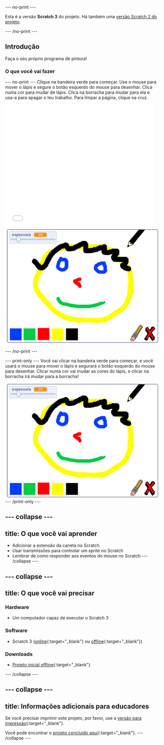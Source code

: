 --- no-print ---

Esta é a versão **Scratch 3** do projeto. Há também uma [versão Scratch 2 do projeto](https://projects.raspberrypi.org/pt-BR/projects/paint-box-scratch2).

--- /no-print ---

## Introdução

Faça o seu próprio programa de pintura!

### O que você vai fazer

--- no-print --- Clique na bandeira verde para começar. Use o mouse para mover o lápis e segure o botão esquerdo do mouse para desenhar. Clica numa cor para mudar de lápis. Clica na borracha para mudar para ela e usa-a para apagar o teu trabalho. Para limpar a página, clique na cruz.

<div class="scratch-preview">
  <iframe allowtransparency="true" width="485" height="402" src="//scratch.mit.edu/projects/embed/345999460/?autostart=false" frameborder="0" scrolling="no"></iframe>
  <img src="images/showcase.png">
</div>

--- /no-print ---

--- print-only --- Você vai clicar na bandeira verde para começar, e você usará o mouse para mover o lápis e segurará o botão esquerdo do mouse para desenhar. Clicar numa cor vai mudar as cores do lápis, e clicar na borracha irá mudar para a borracha!

![demonstração](images/showcase.png) --- /print-only ---

--- collapse ---
---
title: O que você vai aprender
---

+ Adicionar a extensão da caneta no Scratch
+ Usar transmissões para controlar um sprite no Scratch
+ Lembrar de como responder aos eventos do mouse no Scratch --- /collapse ---

--- collapse ---
---
title: O que você vai precisar
---

### Hardware

+ Um computador capaz de executar o Scratch 3

### Software

+ Scratch 3 ([online](https://rpf.io/scratchon){:target="_blank"} ou [offline](https://rpf.io/scratchoff){:target="_blank"})

### Downloads

+ [Projeto inicial offline](https://rpf.io/p/pt-BR/paint-box-go){:target="_blank"}

--- /collapse ---

--- collapse ---
---
title: Informações adicionais para educadores
---

Se você precisar imprimir este projeto, por favor, use a [versão para impressão](https://projects.raspberrypi.org/pt-BR/projects/paint-box/print){:target="_blank"}.

Você pode encontrar o [projeto concluído aqui](https://rpf.io/p/pt-BR/paint-box-get){:target="_blank"}. --- /collapse ---